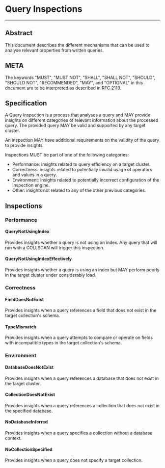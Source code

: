 # Query Inspections
--------------------

## Abstract

This document describes the different mechanisms that can be used to analyse relevant properties from
written queries. 

## META

The keywords "MUST", "MUST NOT", "SHALL", "SHALL NOT", "SHOULD", "SHOULD NOT", "RECOMMENDED", "MAY",
and "OPTIONAL" in this document are to be interpreted as described in [RFC 2119](https://www.ietf.org/rfc/rfc2119.txt).

## Specification

A Query Inspection is a process that analyses a query and MAY provide insights on different
categories of relevant information about the processed query. The provided query MAY be valid and
supported by any target cluster.

An inspection MAY have additional requirements on the validity of the query to provide insights.

Inspections MUST be part of one of the following categories:

* Performance: insights related to query efficiency on a target cluster.
* Correctness: insights related to potentially invalid usage of operators and values in a query.
* Environment: insights related to potentially incorrect configuration of the inspection engine.
* Other: insights not related to any of the other previous categories.

## Inspections

### Performance

#### QueryNotUsingIndex

Provides insights whether a query is not using an index. Any query that will run with a COLLSCAN
will trigger this inspection.

#### QueryNotUsingIndexEffectively

Provides insights whether a query is using an index but MAY perform poorly in the target cluster
under considerably load.

### Correctness

#### FieldDoesNotExist

Provides insights when a query references a field that does not exist in the target collection's schema.

#### TypeMismatch

Provides insights when a query attempts to compare or operate on fields with incompatible types in the target collection's schema.

### Environment

#### DatabaseDoesNotExist

Provides insights when a query references a database that does not exist in the target cluster.

#### CollectionDoesNotExist

Provides insights when a query references a collection that does not exist in the specified database.

#### NoDatabaseInferred

Provides insights when a query specifies a collection without a database context.

#### NoCollectionSpecified

Provides insights when a query does not specify a target collection.
